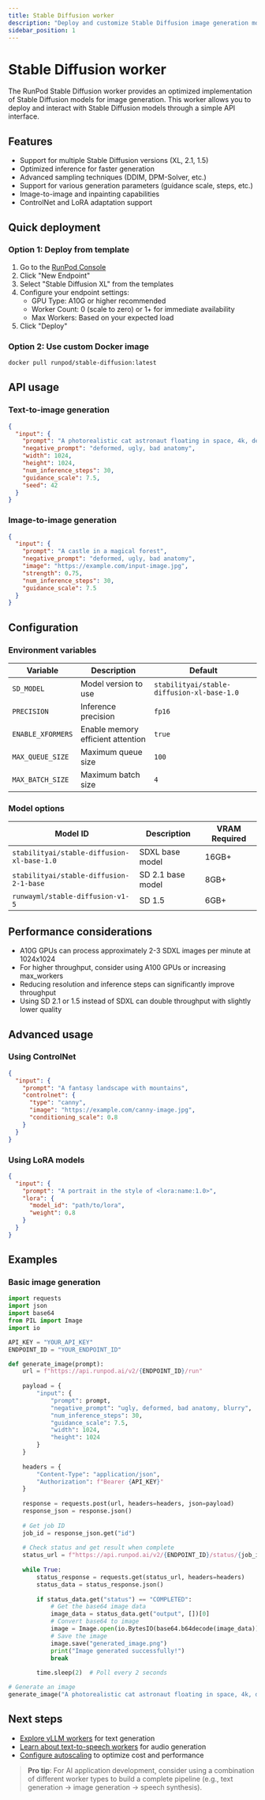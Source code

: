 ```yaml
---
title: Stable Diffusion worker
description: "Deploy and customize Stable Diffusion image generation models on RunPod using our optimized worker implementation. Generate high-quality images with simple API calls."
sidebar_position: 1
---
```


# Stable Diffusion worker

The RunPod Stable Diffusion worker provides an optimized implementation of Stable Diffusion models for image generation. This worker allows you to deploy and interact with Stable Diffusion models through a simple API interface.

## Features

- Support for multiple Stable Diffusion versions (XL, 2.1, 1.5)
- Optimized inference for faster generation
- Advanced sampling techniques (DDIM, DPM-Solver, etc.)
- Support for various generation parameters (guidance scale, steps, etc.)
- Image-to-image and inpainting capabilities
- ControlNet and LoRA adaptation support

## Quick deployment

### Option 1: Deploy from template

1. Go to the [RunPod Console](https://www.runpod.io/console/serverless)
2. Click "New Endpoint"
3. Select "Stable Diffusion XL" from the templates
4. Configure your endpoint settings:
   - GPU Type: A10G or higher recommended
   - Worker Count: 0 (scale to zero) or 1+ for immediate availability
   - Max Workers: Based on your expected load
5. Click "Deploy"

### Option 2: Use custom Docker image

```bash
docker pull runpod/stable-diffusion:latest
```

## API usage

### Text-to-image generation

```json
{
  "input": {
    "prompt": "A photorealistic cat astronaut floating in space, 4k, detailed",
    "negative_prompt": "deformed, ugly, bad anatomy",
    "width": 1024,
    "height": 1024,
    "num_inference_steps": 30,
    "guidance_scale": 7.5,
    "seed": 42
  }
}
```

### Image-to-image generation

```json
{
  "input": {
    "prompt": "A castle in a magical forest",
    "negative_prompt": "deformed, ugly, bad anatomy",
    "image": "https://example.com/input-image.jpg",
    "strength": 0.75,
    "num_inference_steps": 30,
    "guidance_scale": 7.5
  }
}
```

## Configuration

### Environment variables

| Variable | Description | Default |
|----------|-------------|---------|
| `SD_MODEL` | Model version to use | `stabilityai/stable-diffusion-xl-base-1.0` |
| `PRECISION` | Inference precision | `fp16` |
| `ENABLE_XFORMERS` | Enable memory efficient attention | `true` |
| `MAX_QUEUE_SIZE` | Maximum queue size | `100` |
| `MAX_BATCH_SIZE` | Maximum batch size | `4` |

### Model options

| Model ID | Description | VRAM Required |
|----------|-------------|--------------|
| `stabilityai/stable-diffusion-xl-base-1.0` | SDXL base model | 16GB+ |
| `stabilityai/stable-diffusion-2-1-base` | SD 2.1 base model | 8GB+ |
| `runwayml/stable-diffusion-v1-5` | SD 1.5 | 6GB+ |

## Performance considerations

- A10G GPUs can process approximately 2-3 SDXL images per minute at 1024x1024
- For higher throughput, consider using A100 GPUs or increasing max_workers
- Reducing resolution and inference steps can significantly improve throughput
- Using SD 2.1 or 1.5 instead of SDXL can double throughput with slightly lower quality

## Advanced usage

### Using ControlNet

```json
{
  "input": {
    "prompt": "A fantasy landscape with mountains",
    "controlnet": {
      "type": "canny",
      "image": "https://example.com/canny-image.jpg",
      "conditioning_scale": 0.8
    }
  }
}
```

### Using LoRA models

```json
{
  "input": {
    "prompt": "A portrait in the style of <lora:name:1.0>",
    "lora": {
      "model_id": "path/to/lora",
      "weight": 0.8
    }
  }
}
```

## Examples

### Basic image generation

```python
import requests
import json
import base64
from PIL import Image
import io

API_KEY = "YOUR_API_KEY"
ENDPOINT_ID = "YOUR_ENDPOINT_ID"

def generate_image(prompt):
    url = f"https://api.runpod.ai/v2/{ENDPOINT_ID}/run"
    
    payload = {
        "input": {
            "prompt": prompt,
            "negative_prompt": "ugly, deformed, bad anatomy, blurry",
            "num_inference_steps": 30,
            "guidance_scale": 7.5,
            "width": 1024,
            "height": 1024
        }
    }
    
    headers = {
        "Content-Type": "application/json",
        "Authorization": f"Bearer {API_KEY}"
    }
    
    response = requests.post(url, headers=headers, json=payload)
    response_json = response.json()
    
    # Get job ID
    job_id = response_json.get("id")
    
    # Check status and get result when complete
    status_url = f"https://api.runpod.ai/v2/{ENDPOINT_ID}/status/{job_id}"
    
    while True:
        status_response = requests.get(status_url, headers=headers)
        status_data = status_response.json()
        
        if status_data.get("status") == "COMPLETED":
            # Get the base64 image data
            image_data = status_data.get("output", [])[0]
            # Convert base64 to image
            image = Image.open(io.BytesIO(base64.b64decode(image_data)))
            # Save the image
            image.save("generated_image.png")
            print("Image generated successfully!")
            break
        
        time.sleep(2)  # Poll every 2 seconds

# Generate an image
generate_image("A photorealistic cat astronaut floating in space, 4k, detailed")
```

## Next steps

- [Explore vLLM workers](/docs/serverless/workers/vllm/overview) for text generation
- [Learn about text-to-speech workers](/docs/serverless/workers/specialized/tts) for audio generation
- [Configure autoscaling](/docs/serverless/manage/scaling) to optimize cost and performance

> **Pro tip**: For AI application development, consider using a combination of different worker types to build a complete pipeline (e.g., text generation → image generation → speech synthesis). 
